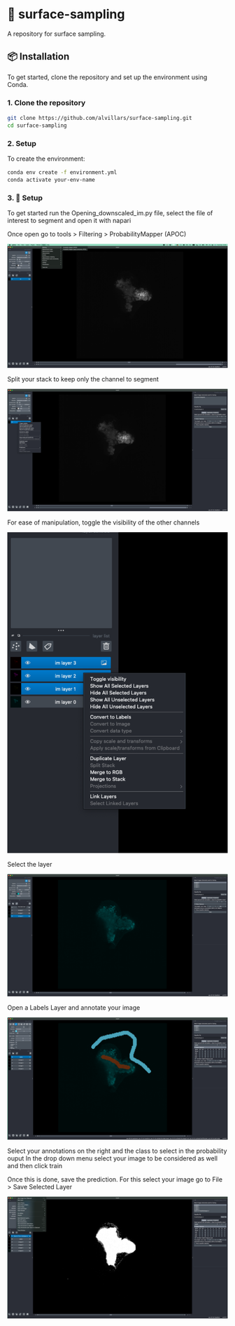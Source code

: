 # 🧪 surface-sampling

A repository for surface sampling.

## 📦 Installation

To get started, clone the repository and set up the environment using Conda.

### 1. Clone the repository

```bash
git clone https://github.com/alvillars/surface-sampling.git
cd surface-sampling
```

### 2. Setup

To create the environment:

```bash
conda env create -f environment.yml
conda activate your-env-name
```


### 3. 🔧 Setup

To get started run the Opening_downscaled_im.py file, select the file of interest to segment and open it with napari

Once open go to tools > Filtering > ProbabilityMapper (APOC)

![Segmentation tool](assets/00_napari_segmentation.png)

Split your stack to keep only the channel to segment 

![Split Stack](assets/01_split_stack.png)

For ease of manipulation, toggle the visibility of the other channels

![Split Stack](assets/02_toggle_visibility.png)


Select the layer 

![Split Stack](assets/04_select_layer.png)

Open a Labels Layer and annotate your image 


![Split Stack](assets/05_annotate.png)

Select your annotations on the right and the class to select in the probability ouput
In the drop down menu select your image to be considered as well and then click train 

Once this is done, save the prediction. 
For this select your image go to File > Save Selected Layer


![Split Stack](assets/06_save_prediction.png)